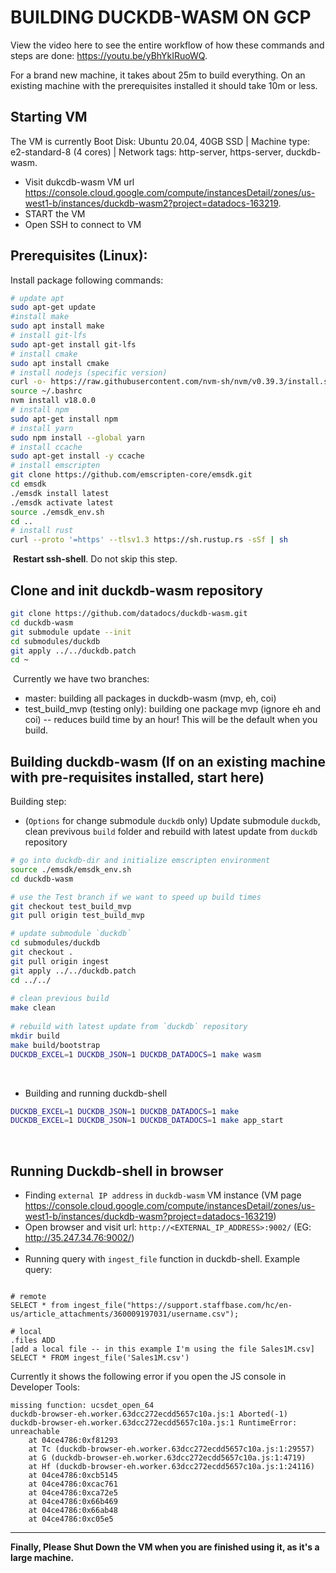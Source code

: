 # BUILDING DUCKDB-WASM ON GCP

View the video here to see the entire workflow of how these commands and steps are done: https://youtu.be/yBhYkIRuoWQ.

For a brand new machine, it takes about 25m to build everything. On an existing machine with the prerequisites installed it should take 10m or less.
​
## Starting VM
The VM is currently Boot Disk: Ubuntu 20.04, 40GB SSD | Machine type: e2-standard-8 (4 cores) | Network tags: http-server, https-server, duckdb-wasm. 
- Visit dukcdb-wasm VM url https://console.cloud.google.com/compute/instancesDetail/zones/us-west1-b/instances/duckdb-wasm2?project=datadocs-163219. 
- START the VM
- Open SSH to connect to VM
​
## Prerequisites (Linux):
Install package following commands:
```sh
# update apt
sudo apt-get update
#install make
sudo apt install make
# install git-lfs
sudo apt-get install git-lfs
# install cmake
sudo apt install cmake
# install nodejs (specific version)
curl -o- https://raw.githubusercontent.com/nvm-sh/nvm/v0.39.3/install.sh | bash
source ~/.bashrc
nvm install v18.0.0
# install npm
sudo apt-get install npm
# install yarn
sudo npm install --global yarn
# install ccache
sudo apt-get install -y ccache
# install emscripten
git clone https://github.com/emscripten-core/emsdk.git
cd emsdk
./emsdk install latest
./emsdk activate latest
source ./emsdk_env.sh
cd ..
# install rust
curl --proto '=https' --tlsv1.3 https://sh.rustup.rs -sSf | sh
```
​
**Restart ssh-shell**. Do not skip this step.
​
## Clone and init duckdb-wasm repository
```sh
git clone https://github.com/datadocs/duckdb-wasm.git
cd duckdb-wasm
git submodule update --init
cd submodules/duckdb
git apply ../../duckdb.patch
cd ~
```
​
Currently we have two branches:
- master: building all packages in duckdb-wasm (mvp, eh, coi)
- test_build_mvp (testing only): building one package mvp (ignore eh and coi) -- reduces build time by an hour! This will be the default when you build.
​
## Building duckdb-wasm (If on an existing machine with pre-requisites installed, start here)
Building step:
- (`Options` for change submodule `duckdb` only) Update submodule `duckdb`, clean previvous `build` folder and rebuild with latest update from `duckdb` repository
```sh
# go into duckdb-dir and initialize emscripten environment 
source ./emsdk/emsdk_env.sh
cd duckdb-wasm

# use the Test branch if we want to speed up build times
git checkout test_build_mvp
git pull origin test_build_mvp

# update submodule `duckdb`
cd submodules/duckdb
git checkout .
git pull origin ingest
git apply ../../duckdb.patch
cd ../../
​
# clean previous build
make clean
​
# rebuild with latest update from `duckdb` repository
mkdir build
make build/bootstrap
DUCKDB_EXCEL=1 DUCKDB_JSON=1 DUCKDB_DATADOCS=1 make wasm 
```
​
- Building and running duckdb-shell
```sh
DUCKDB_EXCEL=1 DUCKDB_JSON=1 DUCKDB_DATADOCS=1 make
DUCKDB_EXCEL=1 DUCKDB_JSON=1 DUCKDB_DATADOCS=1 make app_start
```
​
## Running Duckdb-shell in browser
- Finding `external IP address` in `duckdb-wasm` VM instance (VM page https://console.cloud.google.com/compute/instancesDetail/zones/us-west1-b/instances/duckdb-wasm?project=datadocs-163219)
- Open browser and visit url: `http://<EXTERNAL_IP_ADDRESS>:9002/` (EG: http://35.247.34.76:9002/)
- 
- Running query with `ingest_file` function in duckdb-shell. Example query:
```query

# remote
SELECT * from ingest_file("https://support.staffbase.com/hc/en-us/article_attachments/360009197031/username.csv");

# local
.files ADD
[add a local file -- in this example I'm using the file Sales1M.csv]
SELECT * FROM ingest_file('Sales1M.csv')
```
Currently it shows the following error if you open the JS console in Developer Tools:
```
missing function: ucsdet_open_64
duckdb-browser-eh.worker.63dcc272ecdd5657c10a.js:1 Aborted(-1)
duckdb-browser-eh.worker.63dcc272ecdd5657c10a.js:1 RuntimeError: unreachable
    at 04ce4786:0xf81293
    at Tc (duckdb-browser-eh.worker.63dcc272ecdd5657c10a.js:1:29557)
    at G (duckdb-browser-eh.worker.63dcc272ecdd5657c10a.js:1:4719)
    at Hf (duckdb-browser-eh.worker.63dcc272ecdd5657c10a.js:1:24116)
    at 04ce4786:0xcb5145
    at 04ce4786:0xcac761
    at 04ce4786:0xca72e5
    at 04ce4786:0x66b469
    at 04ce4786:0x66ab48
    at 04ce4786:0xc05e5
```
---

**Finally, Please Shut Down the VM when you are finished using it, as it's a large machine.**
